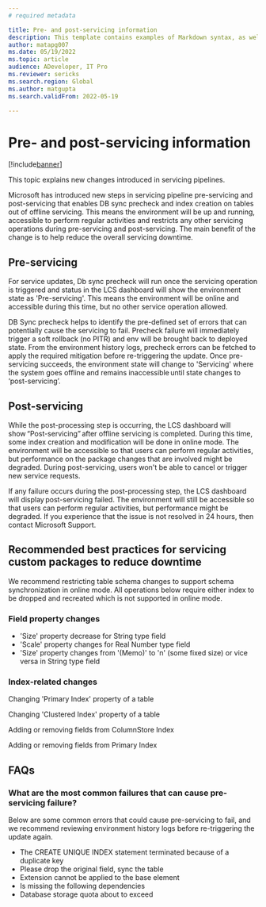 ```yaml
---
# required metadata

title: Pre- and post-servicing information
description: This template contains examples of Markdown syntax, as well as guidance on setting the metadata.
author: matapg007
ms.date: 05/19/2022
ms.topic: article
audience: ADeveloper, IT Pro
ms.reviewer: sericks
ms.search.region: Global
ms.author: matgupta
ms.search.validFrom: 2022-05-19

---
```


# Pre- and post-servicing information

[!include[banner](../includes/banner.md)]

This topic explains new changes introduced in servicing pipelines.  

Microsoft has introduced new steps in servicing pipeline pre-servicing and post-servicing that enables DB sync precheck and index creation on tables out of offline servicing. This means the environment will be up and running, accessible to perform regular activities and restricts any other servicing operations during pre-servicing and post-servicing. The main benefit of the change is to help reduce the overall servicing downtime. 

## Pre-servicing

For service updates, Db sync precheck will run once the servicing operation is triggered and status in the LCS dashboard will show the environment state as 'Pre-servicing'. This means the environment will be online and accessible during this time, but no other service operation allowed. 

DB Sync precheck helps to identify the pre-defined set of errors that can potentially cause the servicing to fail. Precheck failure will immediately trigger a soft rollback (no PITR) and env will be brought back to deployed state. From the environment history logs, precheck errors can be fetched to apply the required mitigation before re-triggering the update. 
Once pre-servicing succeeds, the environment state will change to 'Servicing' where the system goes offline and remains inaccessible until state changes to ‘post-servicing’. 

## Post-servicing

While the post-processing step is occurring, the LCS dashboard will show “Post-servicing” after offline servicing is completed. During this time, some index creation and modification will be done in online mode. The environment will be accessible so that users can perform regular activities, but performance on the package changes that are involved might be degraded. During post-servicing, users won't be able to cancel or trigger new service requests. 

If any failure occurs during the post-processing step, the LCS dashboard will display post-servicing failed. The environment will still be accessible so that users can perform regular activities, but performance might be degraded. If you experience that the issue is not resolved in 24 hours, then contact Microsoft Support. 

## Recommended best practices for servicing custom packages to reduce downtime 

We recommend restricting table schema changes to support schema synchronization in online mode. All operations below require either index to be dropped and recreated which is not supported in online mode. 

### Field property changes

- 'Size' property decrease for String type field 
- 'Scale' property changes for Real Number type field 
- 'Size' property changes from '(Memo)' to 'n' (some fixed size) or vice versa in String type field 

### Index-related changes

Changing 'Primary Index' property of a table 

Changing 'Clustered Index' property of a table 

Adding or removing fields from ColumnStore Index 

Adding or removing fields from Primary Index 

## FAQs

### What are the most common failures that can cause pre-servicing failure? 

Below are some common errors that could cause pre-servicing to fail, and we recommend reviewing environment history logs before re-triggering the update again. 

- The CREATE UNIQUE INDEX statement terminated because of a duplicate key 
- Please drop the original field, sync the table 
- Extension cannot be applied to the base element 
- Is missing the following dependencies 
- Database storage quota about to exceed 



